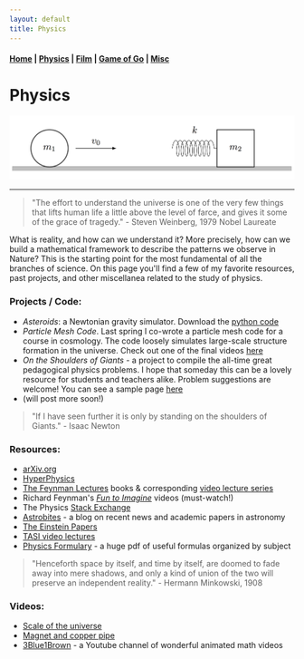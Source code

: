 ```yaml
---
layout: default
title: Physics
---
```


#### [Home](index.md) | [Physics](physics.md) | [Film](film.md) | [Game of Go](go.md) | [Misc](misc.md)

# Physics

![physics image](/images/physics_diagram.png)

---

> "The effort to understand the universe is one of the very few things that lifts human life a little above the level of farce, and gives it some of the grace of tragedy." - Steven Weinberg, 1979 Nobel Laureate

What is reality, and how can we understand it? More precisely, how can we build a mathematical framework to describe the patterns we observe in Nature? This is the starting point for the most fundamental of all the branches of science. On this page you'll find a few of my favorite resources, past projects, and other miscellanea related to the study of physics.  


### __Projects / Code:__

* *Asteroids*: a Newtonian gravity simulator. Download the [python code](https://github.com/WSLockhart/Asteroids)
* *Particle Mesh Code*. Last spring I co-wrote a particle mesh code for a course in cosmology. The code loosely simulates large-scale structure formation in the universe. Check out one of the final videos [here](https://www.youtube.com/watch?v=aPW5df8Cvrc)
* *On the Shoulders of Giants* - a project to compile the all-time great pedagogical physics problems. I hope that someday this can be a lovely resource for students and teachers alike. Problem suggestions are welcome! You can see a sample page [here](/docs/TimelessProblems_sample.pdf)
* (will post more soon!)


> "If I have seen further it is only by standing on the shoulders of Giants." - Isaac Newton


### Resources:

* [arXiv.org](https://arxiv.org/)
* [HyperPhysics](http://hyperphysics.phy-astr.gsu.edu/hbase/index.html)
* [The Feynman Lectures](http://www.feynmanlectures.caltech.edu/info/) books & corresponding [video lecture series](http://www.cornell.edu/video/playlist/richard-feynman-messenger-lectures)
* Richard Feynman's [*Fun to Imagine*](https://www.youtube.com/playlist?list=PLF68C9368E6723478) videos (must-watch!)
* The Physics [Stack Exchange](https://physics.stackexchange.com/)
* [Astrobites](https://astrobites.org/) - a blog on recent news and academic papers in astronomy 
* [The Einstein Papers](https://einsteinpapers.press.princeton.edu/)
* [TASI video lectures](https://physicslearning.colorado.edu/tasi/)
* [Physics Formulary](https://physics.illinois.edu/academics/graduates/physics-formulary.pdf) - a huge pdf of useful formulas organized by subject


> "Henceforth space by itself, and time by itself, are doomed to fade away into mere shadows, 
and only a kind of union of the two will preserve an independent reality."  - Hermann Minkowski, 1908


### Videos:

* [Scale of the universe](https://www.youtube.com/watch?v=GoW8Tf7hTGA)
* [Magnet and copper pipe](https://www.youtube.com/watch?v=5BeFoz3Ypo4)
* [3Blue1Brown](https://www.youtube.com/channel/UCYO_jab_esuFRV4b17AJtAw) - a Youtube channel of wonderful animated math videos


<!--
- [Minute Physics](https://www.youtube.com/channel/UCUHW94eEFW7hkUMVaZz4eDg)
- [Physics Girl](https://www.youtube.com/user/physicswoman)
<img src="https://github.com/WSLockhart/Physics/blob/master/go_position_cropped.png" height="200">
<img {
    opacity: 0.5;
    filter: alpha(opacity=50); /* For IE8 and earlier */
}
-->
